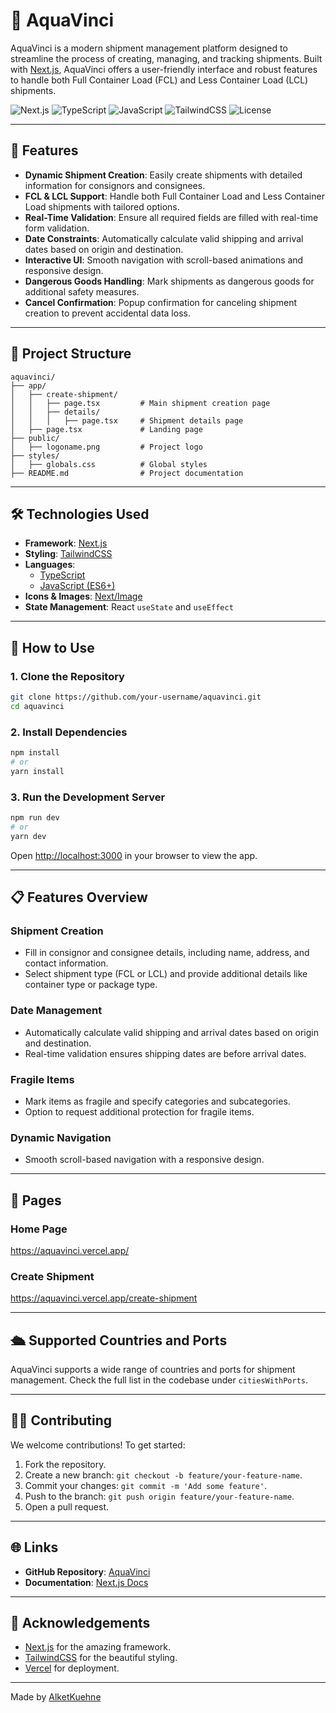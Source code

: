 # 🌊 AquaVinci

AquaVinci is a modern shipment management platform designed to streamline the process of creating, managing, and tracking shipments. Built with [Next.js](https://nextjs.org), AquaVinci offers a user-friendly interface and robust features to handle both Full Container Load (FCL) and Less Container Load (LCL) shipments.

![Next.js](https://img.shields.io/badge/Next.js-13.4-blue?style=flat-square&logo=next.js)
![TypeScript](https://img.shields.io/badge/TypeScript-4.x-blue?style=flat-square&logo=typescript)
![JavaScript](https://img.shields.io/badge/JavaScript-ES6+-yellow?style=flat-square&logo=javascript)
![TailwindCSS](https://img.shields.io/badge/TailwindCSS-3.x-blue?style=flat-square&logo=tailwindcss)
![License](https://img.shields.io/badge/License-MIT-green?style=flat-square)

---

## 🚀 Features

- **Dynamic Shipment Creation**: Easily create shipments with detailed information for consignors and consignees.
- **FCL & LCL Support**: Handle both Full Container Load and Less Container Load shipments with tailored options.
- **Real-Time Validation**: Ensure all required fields are filled with real-time form validation.
- **Date Constraints**: Automatically calculate valid shipping and arrival dates based on origin and destination.
- **Interactive UI**: Smooth navigation with scroll-based animations and responsive design.
- **Dangerous Goods Handling**: Mark shipments as dangerous goods for additional safety measures.
- **Cancel Confirmation**: Popup confirmation for canceling shipment creation to prevent accidental data loss.

---

## 📂 Project Structure

```
aquavinci/
├── app/
│   ├── create-shipment/
│   │   ├── page.tsx         # Main shipment creation page
│   │   ├── details/
│   │   │   ├── page.tsx     # Shipment details page
│   ├── page.tsx             # Landing page
├── public/
│   ├── logoname.png         # Project logo
├── styles/
│   ├── globals.css          # Global styles
├── README.md                # Project documentation
```

---

## 🛠️ Technologies Used

- **Framework**: [Next.js](https://nextjs.org)
- **Styling**: [TailwindCSS](https://tailwindcss.com)
- **Languages**:
  - [TypeScript](https://www.typescriptlang.org)
  - [JavaScript (ES6+)](https://developer.mozilla.org/en-US/docs/Web/JavaScript)
- **Icons & Images**: [Next/Image](https://nextjs.org/docs/api-reference/next/image)
- **State Management**: React `useState` and `useEffect`

---

## 📖 How to Use

### 1. Clone the Repository
```bash
git clone https://github.com/your-username/aquavinci.git
cd aquavinci
```

### 2. Install Dependencies
```bash
npm install
# or
yarn install
```

### 3. Run the Development Server
```bash
npm run dev
# or
yarn dev
```

Open [http://localhost:3000](http://localhost:3000) in your browser to view the app.

---

## 📋 Features Overview

### Shipment Creation
- Fill in consignor and consignee details, including name, address, and contact information.
- Select shipment type (FCL or LCL) and provide additional details like container type or package type.

### Date Management
- Automatically calculate valid shipping and arrival dates based on origin and destination.
- Real-time validation ensures shipping dates are before arrival dates.

### Fragile Items
- Mark items as fragile and specify categories and subcategories.
- Option to request additional protection for fragile items.

### Dynamic Navigation
- Smooth scroll-based navigation with a responsive design.

---

## 📄 Pages

### Home Page
https://aquavinci.vercel.app/

### Create Shipment
https://aquavinci.vercel.app/create-shipment

---

## 🛳️ Supported Countries and Ports

AquaVinci supports a wide range of countries and ports for shipment management. Check the full list in the codebase under `citiesWithPorts`.

---

## 🧑‍💻 Contributing

We welcome contributions! To get started:

1. Fork the repository.
2. Create a new branch: `git checkout -b feature/your-feature-name`.
3. Commit your changes: `git commit -m 'Add some feature'`.
4. Push to the branch: `git push origin feature/your-feature-name`.
5. Open a pull request.

---

## 🌐 Links

- **GitHub Repository**: [AquaVinci](https://github.com/AlketKuehne/aquavinci)
- **Documentation**: [Next.js Docs](https://nextjs.org/docs)

---

## 🙌 Acknowledgements

- [Next.js](https://nextjs.org) for the amazing framework.
- [TailwindCSS](https://tailwindcss.com) for the beautiful styling.
- [Vercel](https://vercel.com) for deployment.

---

Made by [AlketKuehne](https://github.com/AlketKuehne)
